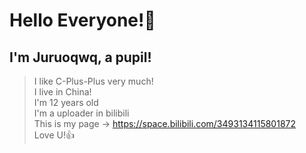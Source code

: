# Hello Everyone!🤞
## I'm Juruoqwq, a pupil!
> I like C-Plus-Plus very much!   
> I live in China!   
> I'm 12 years old   
> I'm a uploader in bilibili   
> This is my page -> https://space.bilibili.com/3493134115801872    
> Love U!👍
